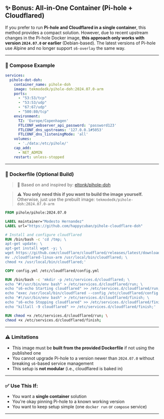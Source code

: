 ## ✨ Bonus: All-in-One Container (Pi-hole + Cloudflared)

If you prefer to run **Pi-hole and Cloudflared in a single container**, this method provides a compact solution. However, due to recent upstream changes in the Pi-hole Docker image, **this approach only works with version `2024.07.0` or earlier** (Debian-based). The latest versions of Pi-hole use Alpine and no longer support `s6-overlay` the same way.

---

### 🧹 Compose Example

```yaml
services:
  pihole-dot-doh:
    container_name: pihole-doh
    image: tekmodedk/pihole-doh:2024.07.0-arm
    ports:
      - "53:53/tcp"
      - "53:53/udp"
      - "67:67/udp"
      - "500:80/tcp"
    environment:
      TZ: 'Europe/Copenhagen'
      FTLCONF_webserver_api_password: 'password123'
      FTLCONF_dns_upstreams: '127.0.0.1#5053'
      FTLCONF_dns_listeningMode: 'all'
    volumes:
      - './data:/etc/pihole/'
    cap_add:
      - NET_ADMIN
    restart: unless-stopped
```

---

### 🔧 Dockerfile (Optional Build)

> 🙏 Based on and inspired by: [eltonk/pihole-doh](https://github.com/eltonk/pihole-doh.git)


> ⚠️ **You only need this if you want to build the image yourself.**  
> Otherwise, just use the prebuilt image: `tekmodedk/pihole-doh:2024.07.0-arm`

```dockerfile
FROM pihole/pihole:2024.07.0

LABEL maintainer="Modesto Hernandez"
LABEL url="https://github.com/happycuban/pihole-cloudflare-doh"

# Install and configure cloudflared
RUN /bin/bash -c 'cd /tmp; \
apt-get update; \
apt-get install wget -y; \
wget https://github.com/cloudflare/cloudflared/releases/latest/download/cloudflared-linux-arm; \
mv ./cloudflared-linux-arm /usr/local/bin/cloudflared; \
chmod +x /usr/local/bin/cloudflared;'

COPY config.yml /etc/cloudflared/config.yml

RUN /bin/bash -c 'mkdir -p /etc/services.d/cloudflared; \
echo "#!/usr/bin/env bash" > /etc/services.d/cloudflared/run; \
echo "s6-echo Starting cloudflared" >> /etc/services.d/cloudflared/run; \
echo "exec /usr/local/bin/cloudflared --config /etc/cloudflared/config.yml" >> /etc/services.d/cloudflared/run; \
echo "#!/usr/bin/env bash" > /etc/services.d/cloudflared/finish; \
echo "s6-echo Stopping cloudflared" >> /etc/services.d/cloudflared/finish; \
echo "killall -9 cloudflared" >> /etc/services.d/cloudflared/finish;'

RUN chmod +x /etc/services.d/cloudflared/run; \
chmod +x /etc/services.d/cloudflared/finish;
```

---

### ⚠️ Limitations

- This image must be **built from the provided Dockerfile** if not using the published one
- You cannot upgrade Pi-hole to a version newer than `2024.07.0` without breaking `s6`-based service management
- This setup is **not modular** (i.e., cloudflared is baked in)

---

### ✅ Use This If:

- You want a **single container** solution
- You're okay pinning Pi-hole to a known working version
- You want to keep setup simple (one `docker run` or `compose` service)

---

